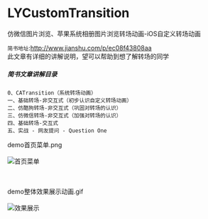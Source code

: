 # LYCustomTransition
仿微信图片浏览、苹果系统相册图片浏览转场动画-iOS自定义转场动画

`简书地址`:http://www.jianshu.com/p/ec08f43808aa</br>
此文章有详细的讲解说明，望可以帮助到想了解转场的同学

##### 简书文章讲解目录<br>

```
0、CATransition（系统转场动画）
一、基础转场-非交互式（初步认识自定义转场动画）
二、仿酷狗转场-非交互式（巩固对转场的认识）
三、仿微信转场-非交互式（加强对转场的认识）
四、基础转场-交互式
五、实战 - 网友提问 - Question One
```

demo首页菜单.png
<br><br>
![首页菜单](https://github.com/DevLiYang/LYCustomTransition/blob/master/Image/首页菜单.png)

<br><br>
demo整体效果展示动画.gif
<br><br>
![效果展示](https://github.com/DevLiYang/LYCustomTransition/blob/master/Image/效果展示.gif)
